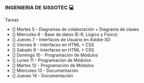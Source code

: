 ### INGENIERIA DE SISSOTEC :computer:

Tareas

- [] Martes 5 - Diagramas de colaboración + Diagrama de clases
- [] Miercoles 6 - Base de datos (E-R, Lógico y Físico)
- [] Jueves 7 - Interfaces de Usuario en Adobe XD
- [] Viernes 8 - Interfaces en HTML + CSS
- [] Sabado 9 - Interfaces en HTML + CSS
- [] Domingo 10 - Programación de Módulos
- [] Lunes 11 - Programación de Módulos
- [] Martes 12 - Programación de Módulos
- [] Miercoles 13 - Documentación
- [] Jueves 14 - Documentación
